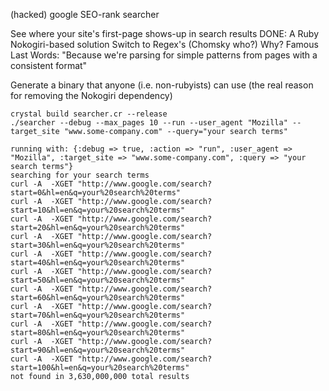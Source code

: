 (hacked) google SEO-rank searcher

See where your site's first-page shows-up in search results
DONE:
  A Ruby Nokogiri-based solution
  Switch to Regex's (Chomsky who?)
    Why?  Famous Last Words: "Because we're parsing for simple patterns from pages with a consistent format"

  Generate a binary that anyone (i.e. non-rubyists) can use (the real reason for removing the Nokogiri dependency)

```
crystal build searcher.cr --release
./searcher --debug --max_pages 10 --run --user_agent "Mozilla" --target_site "www.some-company.com" --query="your search terms"

running with: {:debug => true, :action => "run", :user_agent => "Mozilla", :target_site => "www.some-company.com", :query => "your search terms"}
searching for your search terms
curl -A  -XGET "http://www.google.com/search?start=0&hl=en&q=your%20search%20terms"
curl -A  -XGET "http://www.google.com/search?start=10&hl=en&q=your%20search%20terms"
curl -A  -XGET "http://www.google.com/search?start=20&hl=en&q=your%20search%20terms"
curl -A  -XGET "http://www.google.com/search?start=30&hl=en&q=your%20search%20terms"
curl -A  -XGET "http://www.google.com/search?start=40&hl=en&q=your%20search%20terms"
curl -A  -XGET "http://www.google.com/search?start=50&hl=en&q=your%20search%20terms"
curl -A  -XGET "http://www.google.com/search?start=60&hl=en&q=your%20search%20terms"
curl -A  -XGET "http://www.google.com/search?start=70&hl=en&q=your%20search%20terms"
curl -A  -XGET "http://www.google.com/search?start=80&hl=en&q=your%20search%20terms"
curl -A  -XGET "http://www.google.com/search?start=90&hl=en&q=your%20search%20terms"
curl -A  -XGET "http://www.google.com/search?start=100&hl=en&q=your%20search%20terms"
not found in 3,630,000,000 total results
```

